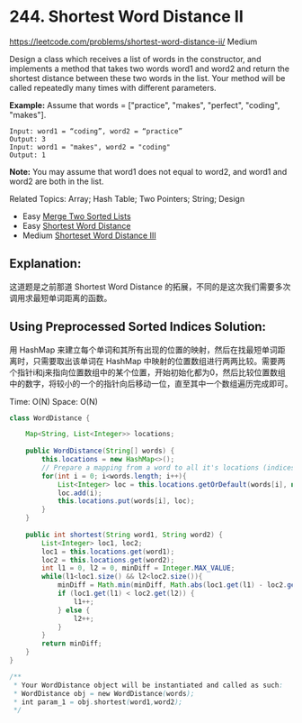 # 244. Shortest Word Distance II
<https://leetcode.com/problems/shortest-word-distance-ii/>
Medium

Design a class which receives a list of words in the constructor, and implements a method that takes two words word1 and word2 and return the shortest distance between these two words in the list. Your method will be called repeatedly many times with different parameters. 

**Example:**
Assume that words = ["practice", "makes", "perfect", "coding", "makes"].

    Input: word1 = “coding”, word2 = “practice”
    Output: 3
    Input: word1 = "makes", word2 = "coding"
    Output: 1

**Note:**
You may assume that word1 does not equal to word2, and word1 and word2 are both in the list.

Related Topics: Array; Hash Table; Two Pointers; String; Design

* Easy [Merge Two Sorted Lists](https://leetcode.com/problems/merge-two-sorted-lists/)
* Easy [Shortest Word Distance](https://leetcode.com/problems/shortest-word-distance/)
* Medium [Shorteset Word Distance III](https://leetcode.com/problems/shortest-word-distance-iii/)

## Explanation: 
这道题是之前那道 Shortest Word Distance 的拓展，不同的是这次我们需要多次调用求最短单词距离的函数。

## Using Preprocessed Sorted Indices Solution: 
用 HashMap 来建立每个单词和其所有出现的位置的映射，然后在找最短单词距离时，只需要取出该单词在 HashMap 中映射的位置数组进行两两比较。需要两个指针i和j来指向位置数组中的某个位置，开始初始化都为0，然后比较位置数组中的数字，将较小的一个的指针向后移动一位，直至其中一个数组遍历完成即可。

Time: O(N)
Space: O(N)

```java
class WordDistance {

    Map<String, List<Integer>> locations;
    
    public WordDistance(String[] words) {
        this.locations = new HashMap<>();
        // Prepare a mapping from a word to all it's locations (indices).
        for(int i = 0; i<words.length; i++){
            List<Integer> loc = this.locations.getOrDefault(words[i], new ArrayList<Integer>());
            loc.add(i);
            this.locations.put(words[i], loc);
        }
    }
    
    public int shortest(String word1, String word2) {
        List<Integer> loc1, loc2;
        loc1 = this.locations.get(word1);
        loc2 = this.locations.get(word2);
        int l1 = 0, l2 = 0, minDiff = Integer.MAX_VALUE;
        while(l1<loc1.size() && l2<loc2.size()){
            minDiff = Math.min(minDiff, Math.abs(loc1.get(l1) - loc2.get(l2)));
            if (loc1.get(l1) < loc2.get(l2)) {
                l1++;
            } else {
                l2++;
            }
        }
        return minDiff;
    }
}

/**
 * Your WordDistance object will be instantiated and called as such:
 * WordDistance obj = new WordDistance(words);
 * int param_1 = obj.shortest(word1,word2);
 */
```